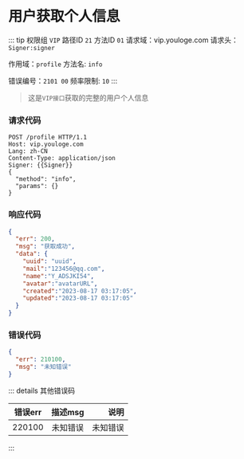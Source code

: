 # 用户获取个人信息
::: tip 权限组 `VIP` 路径ID `21` 方法ID `01`
请求域：vip.youloge.com 请求头：`Signer:signer`

作用域：`profile`  方法名: `info`

错误编号：`2101 00` 频率限制: `10` 
:::

> 这是`VIP接口`获取的完整的用户个人信息

### 请求代码
``` http
POST /profile HTTP/1.1
Host: vip.youloge.com
Lang: zh-CN
Content-Type: application/json
Signer: {{Signer}}
{
  "method": "info",
  "params": {}
}
```
### 响应代码
``` json
{
  "err": 200,
  "msg": "获取成功",
  "data": {
    "uuid": "uuid",
    "mail":"123456@qq.com",
    "name":"Y_ADSJKI54",
    "avatar":"avatarURL",
    "created":"2023-08-17 03:17:05",
    "updated":"2023-08-17 03:17:05"
  }
}
```
### 错误代码
``` json
{
  "err": 210100,
  "msg": "未知错误"
}
```

::: details 其他错误码

| 错误err        |      描述msg      |  说明 |
| ------------- | :-----------: | ----: |
| 220100      | 未知错误 | 未知错误 |
:::




